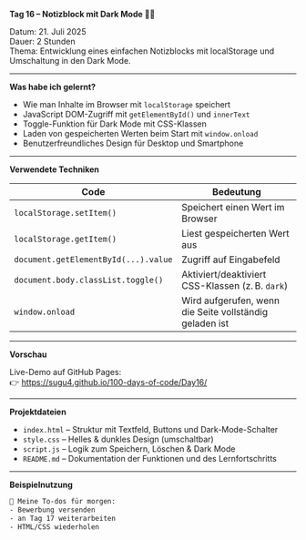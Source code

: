 **Tag 16 – Notizblock mit Dark Mode 📝🌙**

Datum: 21. Juli 2025  
Dauer: 2 Stunden  
Thema: Entwicklung eines einfachen Notizblocks mit localStorage und Umschaltung in den Dark Mode.

---

**Was habe ich gelernt?**

- Wie man Inhalte im Browser mit `localStorage` speichert
- JavaScript DOM-Zugriff mit `getElementById()` und `innerText`
- Toggle-Funktion für Dark Mode mit CSS-Klassen
- Laden von gespeicherten Werten beim Start mit `window.onload`
- Benutzerfreundliches Design für Desktop und Smartphone

---

**Verwendete Techniken**

| Code                              | Bedeutung                                                  |
|-----------------------------------|-------------------------------------------------------------|
| `localStorage.setItem()`          | Speichert einen Wert im Browser                            |
| `localStorage.getItem()`          | Liest gespeicherten Wert aus                               |
| `document.getElementById(...).value` | Zugriff auf Eingabefeld                                   |
| `document.body.classList.toggle()` | Aktiviert/deaktiviert CSS-Klassen (z. B. `dark`)           |
| `window.onload`                   | Wird aufgerufen, wenn die Seite vollständig geladen ist    |

---

**Vorschau**

Live-Demo auf GitHub Pages:  
👉 https://sugu4.github.io/100-days-of-code/Day16/

---

**Projektdateien**

- `index.html` – Struktur mit Textfeld, Buttons und Dark-Mode-Schalter
- `style.css` – Helles & dunkles Design (umschaltbar)
- `script.js` – Logik zum Speichern, Löschen & Dark Mode
- `README.md` – Dokumentation der Funktionen und des Lernfortschritts

---

**Beispielnutzung**

```txt
📝 Meine To-dos für morgen:
- Bewerbung versenden
- an Tag 17 weiterarbeiten
- HTML/CSS wiederholen